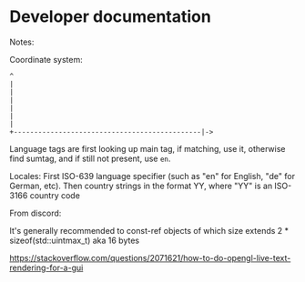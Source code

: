 # Developer documentation

Notes:

Coordinate system:
```
^
|
|
|
|
|
|
+----------------------------------------------|->
```

Language tags are first looking up main tag, if matching, use it, otherwise find sumtag, and if still not present, use `en`.

Locales: First ISO-639 language specifier (such as "en" for English, "de" for German, etc). Then country strings in the format YY, where "YY" is an ISO-3166 country code

From discord:

It's generally recommended to const-ref objects of which size extends 2 * sizeof(std::uintmax_t) aka 16 bytes

https://stackoverflow.com/questions/2071621/how-to-do-opengl-live-text-rendering-for-a-gui
